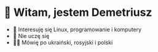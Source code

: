 # 👋 Witam, jestem Demetriusz
- 👀 Interesuję się Linux, programowanie i komputery
- 🌱 Nie uczę się
- 🙍‍♂️ Mówię po ukraiński, rosyjski i polski

<!---
padsp-64/padsp-64 is a ✨ special ✨ repository because its `README.md` (this file) appears on your GitHub profile.
You can click the Preview link to take a look at your changes.
--->
